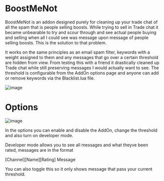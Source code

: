 # BoostMeNot
BoostMeNot is an addon designed purely for cleaning up your trade chat of all the spam that is people selling boosts. While trying to sell in Trade chat it became unbearable to try and scour through and see actual people buying and selling when all I could see was message upon message of people selling boosts. This is the solution to that problem.

It works on the same principles as an email spam filter, keywords with a weight assigned to them and any messages that go over a certain threshold are hidden from view. From testing this with a friend it drastically cleaned up Trade chat while still preserving messages I would actually want to see.
The threshold is configurable from the AddOn options page and anyone can add or remove keywords via the Blacklist.lua file.

![image](https://user-images.githubusercontent.com/16262127/110866758-8c58ed00-82bd-11eb-8957-4bf6bba21d09.png)

# Options
![image](https://user-images.githubusercontent.com/16262127/110866325-e311f700-82bc-11eb-8f75-8d5f69472274.png)

In the options you can enable and disable the AddOn, change the threshold and also turn on developer mode.

Developer mode allows you to see all messages and what theyve been rated, messages are in the format 

[Channel][Name][Rating] Message

You can also toggle this so it only shows message that pass your current threshold.

